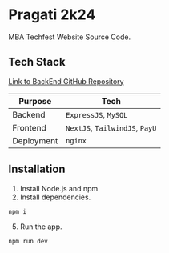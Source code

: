 # Pragati 2k24

MBA Techfest Website Source Code.

## Tech Stack

[Link to BackEnd GitHub Repository](https://github.com/Ashrockzzz2003/pragati_backend_2024)

| Purpose | Tech |
| --- | --- |
| Backend | `ExpressJS`, `MySQL` |
| Frontend | `NextJS`, `TailwindJS`, `PayU` |
| Deployment | `nginx` |

## Installation

1. Install Node.js and npm
2. Install dependencies.

```
npm i
```

5. Run the app.

```
npm run dev
```
